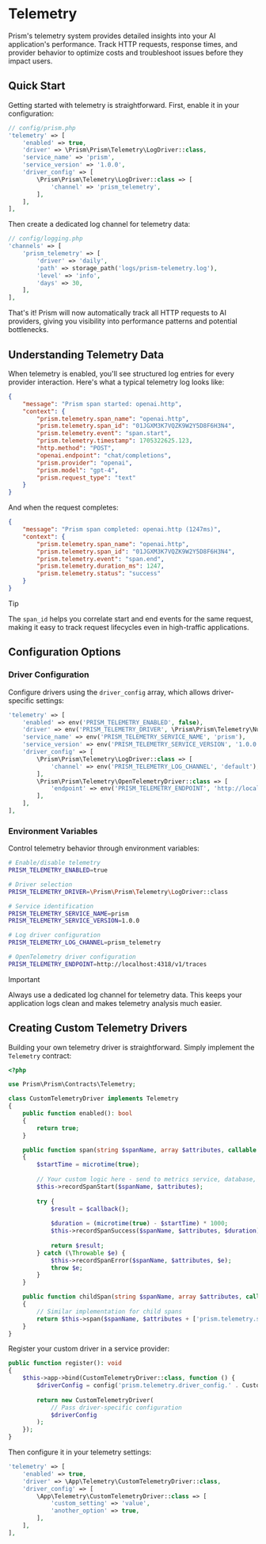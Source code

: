 # Telemetry

Prism's telemetry system provides detailed insights into your AI application's performance. Track HTTP requests, response times, and provider behavior to optimize costs and troubleshoot issues before they impact users.

## Quick Start

Getting started with telemetry is straightforward. First, enable it in your configuration:

```php
// config/prism.php
'telemetry' => [
    'enabled' => true,
    'driver' => \Prism\Prism\Telemetry\LogDriver::class,
    'service_name' => 'prism',
    'service_version' => '1.0.0',
    'driver_config' => [
        \Prism\Prism\Telemetry\LogDriver::class => [
            'channel' => 'prism_telemetry',
        ],
    ],
],
```

Then create a dedicated log channel for telemetry data:

```php
// config/logging.php
'channels' => [
    'prism_telemetry' => [
        'driver' => 'daily',
        'path' => storage_path('logs/prism-telemetry.log'),
        'level' => 'info',
        'days' => 30,
    ],
],
```

That's it! Prism will now automatically track all HTTP requests to AI providers, giving you visibility into performance patterns and potential bottlenecks.

## Understanding Telemetry Data

When telemetry is enabled, you'll see structured log entries for every provider interaction. Here's what a typical telemetry log looks like:

```json
{
    "message": "Prism span started: openai.http",
    "context": {
        "prism.telemetry.span_name": "openai.http",
        "prism.telemetry.span_id": "01JGXM3K7VQZK9W2Y5D8F6H3N4",
        "prism.telemetry.event": "span.start",
        "prism.telemetry.timestamp": 1705322625.123,
        "http.method": "POST",
        "openai.endpoint": "chat/completions",
        "prism.provider": "openai",
        "prism.model": "gpt-4",
        "prism.request_type": "text"
    }
}
```

And when the request completes:

```json
{
    "message": "Prism span completed: openai.http (1247ms)",
    "context": {
        "prism.telemetry.span_name": "openai.http",
        "prism.telemetry.span_id": "01JGXM3K7VQZK9W2Y5D8F6H3N4",
        "prism.telemetry.event": "span.end",
        "prism.telemetry.duration_ms": 1247,
        "prism.telemetry.status": "success"
    }
}
```

> [!TIP]
> The `span_id` helps you correlate start and end events for the same request, making it easy to track request lifecycles even in high-traffic applications.

## Configuration Options

### Driver Configuration

Configure drivers using the `driver_config` array, which allows driver-specific settings:

```php
'telemetry' => [
    'enabled' => env('PRISM_TELEMETRY_ENABLED', false),
    'driver' => env('PRISM_TELEMETRY_DRIVER', \Prism\Prism\Telemetry\NullDriver::class),
    'service_name' => env('PRISM_TELEMETRY_SERVICE_NAME', 'prism'),
    'service_version' => env('PRISM_TELEMETRY_SERVICE_VERSION', '1.0.0'),
    'driver_config' => [
        \Prism\Prism\Telemetry\LogDriver::class => [
            'channel' => env('PRISM_TELEMETRY_LOG_CHANNEL', 'default'),
        ],
        \Prism\Prism\Telemetry\OpenTelemetryDriver::class => [
            'endpoint' => env('PRISM_TELEMETRY_ENDPOINT', 'http://localhost:4318/v1/traces'),
        ],
    ],
],
```

### Environment Variables

Control telemetry behavior through environment variables:

```bash
# Enable/disable telemetry
PRISM_TELEMETRY_ENABLED=true

# Driver selection
PRISM_TELEMETRY_DRIVER=\Prism\Prism\Telemetry\LogDriver::class

# Service identification
PRISM_TELEMETRY_SERVICE_NAME=prism
PRISM_TELEMETRY_SERVICE_VERSION=1.0.0

# Log driver configuration
PRISM_TELEMETRY_LOG_CHANNEL=prism_telemetry

# OpenTelemetry driver configuration  
PRISM_TELEMETRY_ENDPOINT=http://localhost:4318/v1/traces
```

> [!IMPORTANT]
> Always use a dedicated log channel for telemetry data. This keeps your application logs clean and makes telemetry analysis much easier.

## Creating Custom Telemetry Drivers

Building your own telemetry driver is straightforward. Simply implement the `Telemetry` contract:

```php
<?php

use Prism\Prism\Contracts\Telemetry;

class CustomTelemetryDriver implements Telemetry
{
    public function enabled(): bool
    {
        return true;
    }

    public function span(string $spanName, array $attributes, callable $callback): mixed
    {
        $startTime = microtime(true);
        
        // Your custom logic here - send to metrics service, database, etc.
        $this->recordSpanStart($spanName, $attributes);
        
        try {
            $result = $callback();
            
            $duration = (microtime(true) - $startTime) * 1000;
            $this->recordSpanSuccess($spanName, $attributes, $duration);
            
            return $result;
        } catch (\Throwable $e) {
            $this->recordSpanError($spanName, $attributes, $e);
            throw $e;
        }
    }

    public function childSpan(string $spanName, array $attributes, callable $callback): mixed
    {
        // Similar implementation for child spans
        return $this->span($spanName, $attributes + ['prism.telemetry.span_type' => 'child'], $callback);
    }
}
```

Register your custom driver in a service provider:

```php
public function register(): void
{
    $this->app->bind(CustomTelemetryDriver::class, function () {
        $driverConfig = config('prism.telemetry.driver_config.' . CustomTelemetryDriver::class, []);
        
        return new CustomTelemetryDriver(
            // Pass driver-specific configuration
            $driverConfig
        );
    });
}
```

Then configure it in your telemetry settings:

```php
'telemetry' => [
    'enabled' => true,
    'driver' => \App\Telemetry\CustomTelemetryDriver::class,
    'driver_config' => [
        \App\Telemetry\CustomTelemetryDriver::class => [
            'custom_setting' => 'value',
            'another_option' => true,
        ],
    ],
],
```

